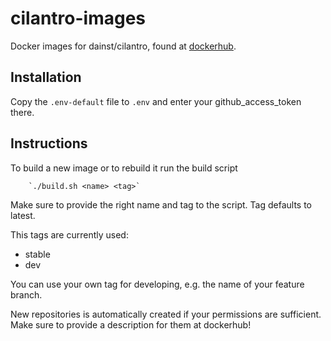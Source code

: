 # cilantro-images
Docker images for dainst/cilantro, found at [dockerhub](https://hub.docker.com/r/dainst/).

## Installation
Copy the `.env-default` file to `.env` and enter your github_access_token there.
## Instructions
To build a new image or to rebuild it run the build script

        `./build.sh <name> <tag>`
Make sure to provide the right name and tag to the script. 
Tag defaults to latest.

This tags are currently used:
* stable
* dev

You can use your own tag for developing, e.g. the name of your feature branch.

New repositories is automatically created if your permissions are sufficient.
Make sure to provide a description for them at dockerhub!
